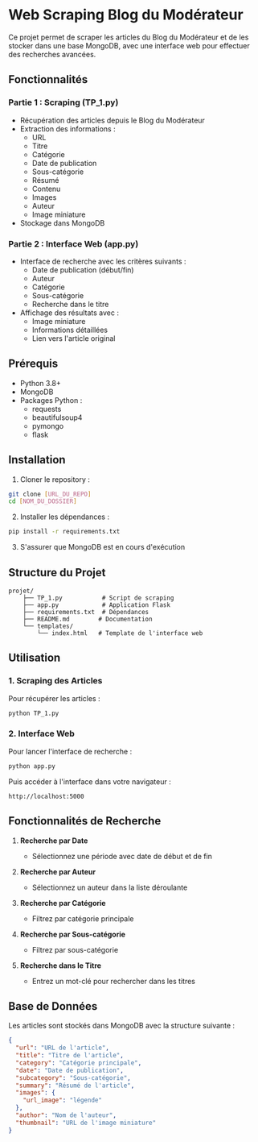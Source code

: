 # Web Scraping Blog du Modérateur

Ce projet permet de scraper les articles du Blog du Modérateur et de les stocker dans une base MongoDB, avec une interface web pour effectuer des recherches avancées.

## Fonctionnalités

### Partie 1 : Scraping (TP_1.py)

- Récupération des articles depuis le Blog du Modérateur
- Extraction des informations :
  - URL
  - Titre
  - Catégorie
  - Date de publication
  - Sous-catégorie
  - Résumé
  - Contenu
  - Images
  - Auteur
  - Image miniature
- Stockage dans MongoDB

### Partie 2 : Interface Web (app.py)

- Interface de recherche avec les critères suivants :
  - Date de publication (début/fin)
  - Auteur
  - Catégorie
  - Sous-catégorie
  - Recherche dans le titre
- Affichage des résultats avec :
  - Image miniature
  - Informations détaillées
  - Lien vers l'article original

## Prérequis

- Python 3.8+
- MongoDB
- Packages Python :
  - requests
  - beautifulsoup4
  - pymongo
  - flask

## Installation

1. Cloner le repository :

```bash
git clone [URL_DU_REPO]
cd [NOM_DU_DOSSIER]
```

2. Installer les dépendances :

```bash
pip install -r requirements.txt
```

3. S'assurer que MongoDB est en cours d'exécution

## Structure du Projet

```
projet/
    ├── TP_1.py           # Script de scraping
    ├── app.py            # Application Flask
    ├── requirements.txt  # Dépendances
    ├── README.md        # Documentation
    └── templates/
        └── index.html   # Template de l'interface web
```

## Utilisation

### 1. Scraping des Articles

Pour récupérer les articles :

```bash
python TP_1.py
```

### 2. Interface Web

Pour lancer l'interface de recherche :

```bash
python app.py
```

Puis accéder à l'interface dans votre navigateur :

```
http://localhost:5000
```

## Fonctionnalités de Recherche

1. **Recherche par Date**

   - Sélectionnez une période avec date de début et de fin

2. **Recherche par Auteur**

   - Sélectionnez un auteur dans la liste déroulante

3. **Recherche par Catégorie**

   - Filtrez par catégorie principale

4. **Recherche par Sous-catégorie**

   - Filtrez par sous-catégorie

5. **Recherche dans le Titre**
   - Entrez un mot-clé pour rechercher dans les titres

## Base de Données

Les articles sont stockés dans MongoDB avec la structure suivante :

```json
{
  "url": "URL de l'article",
  "title": "Titre de l'article",
  "category": "Catégorie principale",
  "date": "Date de publication",
  "subcategory": "Sous-catégorie",
  "summary": "Résumé de l'article",
  "images": {
    "url_image": "légende"
  },
  "author": "Nom de l'auteur",
  "thumbnail": "URL de l'image miniature"
}